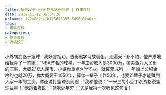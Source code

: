```yaml
---
title: 搞笑段子->小外甥痴迷于篮球 | 糗事百科
date: 2019-11-12 06:34:38
urlname: 172a8d2e41b125693955d5d96962a0ae
tags: 
- 糗事百科
categories:
- 糗事百科
- 搞笑段子
---
```

小外甥痴迷于篮球，我好言相劝，告诉他学习数理化，走遍天下都不怕，他严肃地给我算了一笔账：“NBA有名的球星，一年工资收入是3000万，按美金对人民币的汇率，大概2.1亿人民币，小姨你重点大学毕业，就算累成狗，一年加上公积金啥的也就20万，你大概要干1050年，算你一辈子工作50年，也要21辈子才能赚到人家一年的工资，你还说打篮球没前途！”我和他说：“一米三的小豆丁没资格说篮球巨星！”他跳着脚说：“莫欺少年穷！”这是我第一次听见这句话！


